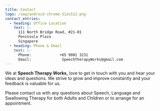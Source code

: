 ```yaml
---
title: Contact
logo: /img/android-chrome-512x512.png
contact_entries:
  - heading: Office Location
    text: |-
      111 North Bridge Road, #21-01 
      Peninsula Plaza
      Singapore
  - heading: Phone & Email
    text: |-
      Phone:             +65 9001 3231
      Email:              SpeechTherapyWorks@gmail.com
---
```

We at **Speech Therapy Works,** love to get in touch with you and hear your ideas and questions. We strive to grow and improve constantly and your feedback
is valuable for us.

Please contact us with any questions about Speech, Language and Swallowing Therapy for both Adults and Children or to arrange for an appointment.
